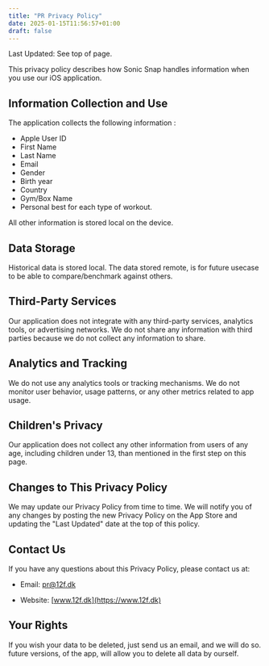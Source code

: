 ```yaml
---
title: "PR Privacy Policy"
date: 2025-01-15T11:56:57+01:00
draft: false
---
```

Last Updated: See top of page.

This privacy policy describes how Sonic Snap handles information when you use our iOS application.

Information Collection and Use
------------------------------

The application collects the following information :
- Apple User ID
- First Name
- Last Name
- Email
- Gender
- Birth year
- Country
- Gym/Box Name
- Personal best for each type of workout.

All other information is stored local on the device.

Data Storage
------------

Historical data is stored local. 
The data stored remote, is for future usecase to be able to compare/benchmark against others.

Third-Party Services
--------------------

Our application does not integrate with any third-party services, analytics tools, or advertising networks. We do not share any information with third parties because we do not collect any information to share.

Analytics and Tracking
----------------------

We do not use any analytics tools or tracking mechanisms. We do not monitor user behavior, usage patterns, or any other metrics related to app usage.

Children's Privacy
------------------

Our application does not collect any other information from users of any age, including children under 13, than mentioned in the first step on this page.

Changes to This Privacy Policy
------------------------------

We may update our Privacy Policy from time to time. We will notify you of any changes by posting the new Privacy Policy on the App Store and updating the "Last Updated" date at the top of this policy.

Contact Us
----------

If you have any questions about this Privacy Policy, please contact us at:

-   Email: pr@12f.dk

-   Website: [www.12f.dk](https://www.12f.dk)

Your Rights
-----------

If you wish your data to be deleted, just send us an email, and we will do so.
future versions, of the app, will allow you to delete all data by ourself.